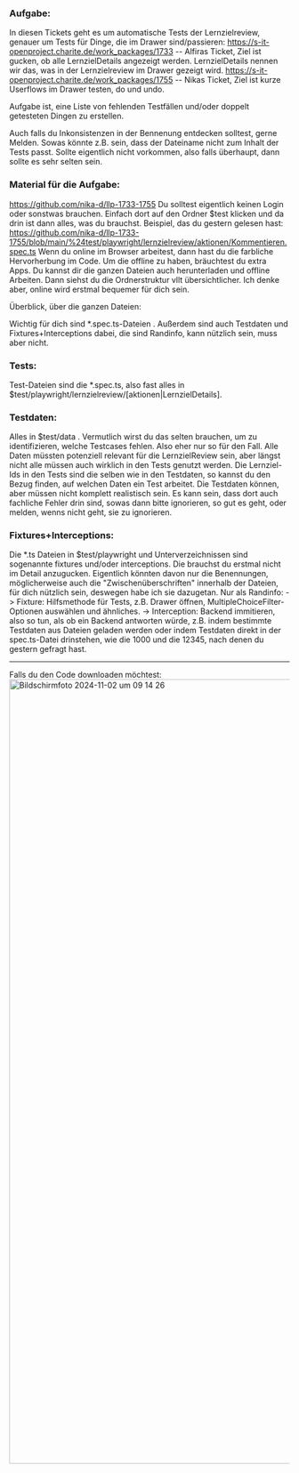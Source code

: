 ### Aufgabe:

In diesen Tickets geht es um automatische Tests der Lernzielreview, genauer um Tests für Dinge, die im Drawer sind/passieren: 
https://s-it-openproject.charite.de/work_packages/1733 -- Alfiras Ticket, Ziel ist gucken, ob alle LernzielDetails angezeigt werden. LernzielDetails nennen wir das, was in der Lernzielreview im Drawer gezeigt wird. 
https://s-it-openproject.charite.de/work_packages/1755 -- Nikas Ticket, Ziel ist kurze Userflows im Drawer testen, do und undo.

Aufgabe ist, eine Liste von fehlenden Testfällen und/oder doppelt getesteten Dingen zu erstellen.

Auch falls du Inkonsistenzen in der Bennenung entdecken solltest, gerne Melden. Sowas könnte z.B. sein, dass der Dateiname nicht zum Inhalt der Tests passt. Sollte eigentlich nicht vorkommen, also falls überhaupt, dann sollte es sehr selten sein. 

### Material für die Aufgabe: 

https://github.com/nika-d/llp-1733-1755 
Du solltest eigentlich keinen Login oder sonstwas brauchen. Einfach dort auf den Ordner $test klicken und da drin ist dann alles, was du brauchst. 
Beispiel, das du gestern gelesen hast: 
https://github.com/nika-d/llp-1733-1755/blob/main/%24test/playwright/lernzielreview/aktionen/Kommentieren.spec.ts 
Wenn du online im Browser arbeitest, dann hast du die farbliche Hervorherbung im Code. Um die offline zu haben, bräuchtest du extra Apps. 
Du kannst dir die ganzen Dateien auch herunterladen und offline Arbeiten. Dann siehst du die Ordnerstruktur vllt übersichtlicher. 
Ich denke aber, online wird erstmal bequemer für dich sein. 

Überblick, über die ganzen Dateien: 

Wichtig für dich sind *.spec.ts-Dateien . 
Außerdem sind auch Testdaten und Fixtures+Interceptions dabei, die sind Randinfo, kann nützlich sein, muss aber nicht. 

### Tests:

Test-Dateien sind die *.spec.ts, also fast alles in $test/playwright/lernzielreview/[aktionen|LernzielDetails]. 

### Testdaten: 

Alles in $test/data . Vermutlich wirst du das selten brauchen, um zu identifizieren, welche Testcases fehlen. Also eher nur so für den Fall. Alle Daten müssten potenziell relevant für die LernzielReview sein, aber längst nicht alle müssen auch wirklich in den Tests genutzt werden. Die Lernziel-Ids in den Tests sind die selben wie in den Testdaten, so kannst du den Bezug finden, auf welchen Daten ein Test arbeitet. 
Die Testdaten können, aber müssen nicht komplett realistisch sein. Es kann sein, dass dort auch fachliche Fehler drin sind, sowas dann bitte ignorieren, so gut es geht, oder melden, wenns nicht geht, sie zu ignorieren. 

### Fixtures+Interceptions: 

Die *.ts Dateien in $test/playwright und Unterverzeichnissen sind sogenannte fixtures und/oder interceptions. Die brauchst du erstmal nicht im Detail anzugucken. Eigentlich könnten davon nur die Benennungen, möglicherweise auch die "Zwischenüberschriften" innerhalb der Dateien, für dich nützlich sein, deswegen habe ich sie dazugetan. Nur als Randinfo: 
-> Fixture: Hilfsmethode für Tests, z.B. Drawer öffnen, MultipleChoiceFilter-Optionen auswählen und ähnliches. 
-> Interception: Backend immitieren, also so tun, als ob ein Backend antworten würde, z.B. indem bestimmte Testdaten aus Dateien geladen werden oder indem Testdaten direkt in der spec.ts-Datei drinstehen, wie die 1000 und die 12345, nach denen du gestern gefragt hast. 


-----------

Falls du den Code downloaden möchtest: 
<img width="1411" alt="Bildschirmfoto 2024-11-02 um 09 14 26" src="https://github.com/user-attachments/assets/135d7808-b655-4ecf-8246-667ef858bd14">
